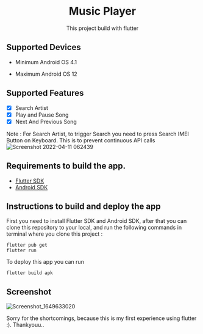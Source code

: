 <h1 align="center"><project-name>Music Player</h1>

<p align="center"><project-description>This project build with flutter</p>

## Supported Devices

- Minimum Android OS 4.1
  
- Maximum Android OS 12

## Supported Features

- [x] Search Artist
- [x] Play and Pause Song
- [x] Next And Previous Song
  
Note : For Search Artist, to trigger Search you need to press Search IMEI Button on Keyboard. This is to prevent continuous API calls
![Screenshot 2022-04-11 062439](https://user-images.githubusercontent.com/48561451/162644584-548f2c86-b408-4cd0-a017-62a68927a6ae.png)

## Requirements to build the app.
  
- [Flutter SDK](https://docs.flutter.dev/get-started/install?gclid=Cj0KCQjwgMqSBhDCARIsAIIVN1XkPhzUNFEgmK8Q5VwkrCi1hAAZzu_S5S6dUKjRBRfaNALLK9HY-94aAp7WEALw_wcB&gclsrc=aw.ds)
- [Android SDK](https://developer.android.com/studio)

## Instructions to build and deploy the app

First you need to install Flutter SDK and Android SDK, after that you can clone this repository to your local, and run the following commands in terminal where you clone this project : 
```
flutter pub get
flutter run
```
To deploy this app you can run
``` 
flutter build apk 
```
  
## Screenshot
![Screenshot_1649633020](https://user-images.githubusercontent.com/48561451/162645127-70d2a841-c90b-42b0-a546-863b0dcbce0e.png)

  
Sorry for the shortcomings, because this is my first experience using flutter :).
Thankyouu..
